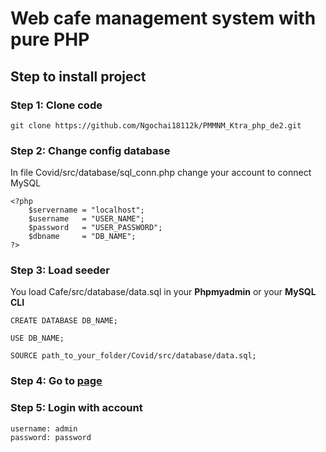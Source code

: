 # Web cafe management system with pure PHP

## Step to install project

### Step 1: Clone code 
``` 
git clone https://github.com/Ngochai18112k/PMMNM_Ktra_php_de2.git
```

### Step 2: Change config database
In file Covid/src/database/sql_conn.php change your account to connect MySQL
```
<?php
    $servername = "localhost";
    $username   = "USER_NAME";
    $password   = "USER_PASSWORD";
    $dbname     = "DB_NAME";
?>
```

### Step 3: Load seeder
You load Cafe/src/database/data.sql in your <b>Phpmyadmin</b> or your <b>MySQL CLI</b>
```
CREATE DATABASE DB_NAME;
```
```
USE DB_NAME;
```
```
SOURCE path_to_your_folder/Covid/src/database/data.sql;
```

### Step 4: Go to <a href="localhost/covid">page</a>

### Step 5: Login with account
```
username: admin
password: password
```

